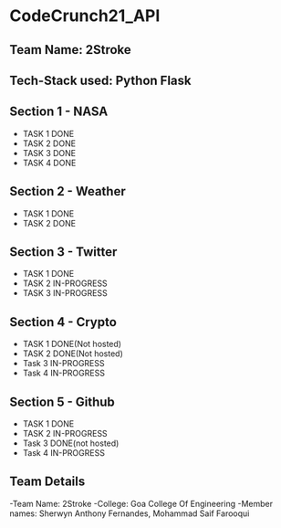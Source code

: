 # CodeCrunch21_API
## Team Name: 2Stroke
## Tech-Stack used: Python Flask

## Section 1 - NASA
 - TASK 1 DONE
 - TASK 2 DONE
 - TASK 3 DONE
 - TASK 4 DONE


## Section 2 - Weather
 - TASK 1 DONE
 - TASK 2 DONE


## Section 3 - Twitter
 - TASK 1 DONE
 - TASK 2 IN-PROGRESS
 - TASK 3 IN-PROGRESS

## Section 4 - Crypto
  - TASK 1 DONE(Not hosted)
  - TASK 2 DONE(Not hosted)
  - Task 3 IN-PROGRESS
  - Task 4 IN-PROGRESS

## Section 5 - Github
  - TASK 1 DONE
  - TASK 2 IN-PROGRESS
  - Task 3 DONE(not hosted)
  - Task 4 IN-PROGRESS


## Team Details
-Team Name: 2Stroke
-College: Goa College Of Engineering
-Member names: Sherwyn Anthony Fernandes, Mohammad Saif Farooqui
